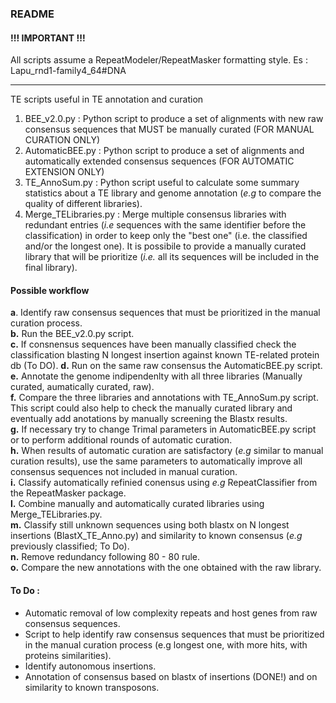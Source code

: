 ### README

#### !!! IMPORTANT !!!
All scripts assume a RepeatModeler/RepeatMasker formatting style. Es : Lapu_rnd1-family4_64#DNA

---

TE scripts useful in TE annotation and curation

 1. BEE_v2.0.py : Python script to produce a set of alignments with new raw consensus sequences that MUST be manually curated (FOR MANUAL CURATION ONLY)
 2. AutomaticBEE.py : Python script to produce a set of alignments and automatically extended consensus sequences (FOR AUTOMATIC EXTENSION ONLY)
 3. TE_AnnoSum.py : Python script useful to calculate some summary statistics about a TE library and genome annotation (*e.g* to compare the quality of different libraries).
 4. Merge_TELibraries.py : Merge multiple consensus libraries with redundant entries (*i.e* sequences with the same identifier before the classification) in order to keep only the "best one" (i.e. the classified and/or the longest one). It is possibile to provide a manually curated library that will be prioritize (*i.e.* all its sequences will be included in the final library).
 
#### Possible workflow

**a**. Identify raw consensus sequences that must be prioritized in the manual curation process.  
**b.** Run the BEE_v2.0.py script.  
**c.** If consnensus sequences have been manually classified check the classification blasting N longest insertion against known TE-related protein db (To DO). 
**d.** Run on the same raw consensus the AutomaticBEE.py script.  
**e.** Annotate the genome indipendenlty with all three libraries (Manually curated, aumatically curated, raw).  
**f.** Compare the three libraries and annotations with TE_AnnoSum.py script. This script could also help to check the manually curated library and eventually add anotations by manually screening the Blastx results.  
**g.** If necessary try to change Trimal parameters in AutomaticBEE.py script or to perform additional rounds of automatic curation.  
**h.** When results of automatic curation are satisfactory (*e.g* similar to manual curation results), use the same parameters to automatically improve all consensus sequences not included in manual curation.  
**i.** Classify automatically refinied conensus using *e.g* RepeatClassifier from the RepeatMasker package.  
**l.** Combine manually and automatically curated libraries using Merge_TELibraries.py.  
**m.** Classify still unknown sequences using both blastx on N longest insertions (BlastX_TE_Anno.py) and similarity to known consensus (*e.g* previously classified; To Do).  
**n.** Remove redundancy following 80 - 80 rule.  
**o.** Compare the new annotations with the one obtained with the raw library.  

#### To Do :
 - Automatic removal of low complexity repeats and host genes from raw consensus sequences.
 - Script to help identify raw consensus sequences that must be prioritized in the manual curation process (e.g longest one, with more hits, with proteins similarities).
 - Identify autonomous insertions.  
 - Annotation of consensus based on blastx of insertions (DONE!) and on similarity to known transposons.
